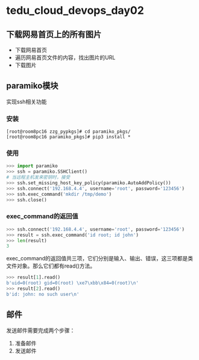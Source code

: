# tedu_cloud_devops_day02

## 下载网易首页上的所有图片

- 下载网易首页
- 遍历网易首页文件的内容，找出图片的URL
- 下载图片

## paramiko模块

实现ssh相关功能

### 安装

```shell
[root@room8pc16 zzg_pypkgs]# cd paramiko_pkgs/
[root@room8pc16 paramiko_pkgs]# pip3 install *
```

### 使用

```python
>>> import paramiko
>>> ssh = paramiko.SSHClient()
# 当远程主机发来密钥时，接受
>>> ssh.set_missing_host_key_policy(paramiko.AutoAddPolicy())
>>> ssh.connect('192.168.4.4', username='root', password='123456')
>>> ssh.exec_command('mkdir /tmp/demo')
>>> ssh.close()
```

### exec_command的返回值

```python
>>> ssh.connect('192.168.4.4', username='root', password='123456')
>>> result = ssh.exec_command('id root; id john')
>>> len(result)
3
```

exec_command的返回值共三项，它们分别是输入、输出、错误，这三项都是类文件对象。那么它们都有read()方法。

```python
>>> result[1].read()
b'uid=0(root) gid=0(root) \xe7\xbb\x84=0(root)\n'
>>> result[2].read()
b'id: john: no such user\n'
```

## 邮件

发送邮件需要完成两个步骤：

1. 准备邮件
2. 发送邮件















